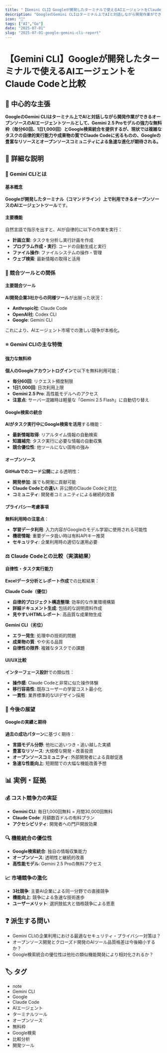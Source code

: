 ```yaml
---
title: "【Gemini CLI】Googleが開発したターミナルで使えるAIエージェントをClaude Codeと比較"
description: "GoogleのGemini CLIはターミナル上でAIと対話しながら開発作業ができるオープンソースのAIエージェントツールとして、Gemini 2.5 Proモデルの強力な無料枠（毎分60回、1日1,000回）とGoogle検索統合を提供するが、現状では複雑なタスクの自律的実行能力や成果物の質でCl..."
icon: "🤖"
tags: ["AI","Go"]
date: "2025-07-01"
slug: "2025-07-01-google-gemini-cli-report"
---
```


# 【Gemini CLI】Googleが開発したターミナルで使えるAIエージェントをClaude Codeと比較

## 🎯 中心的な主張
**GoogleのGemini CLIはターミナル上でAIと対話しながら開発作業ができるオープンソースのAIエージェントツールとして、Gemini 2.5 Proモデルの強力な無料枠（毎分60回、1日1,000回）とGoogle検索統合を提供するが、現状では複雑なタスクの自律的実行能力や成果物の質でClaude Codeに劣るものの、Googleの豊富なリソースとオープンソースコミュニティによる急速な進化が期待される。**

## 📖 詳細な説明

### 🤖 Gemini CLIとは

#### 基本概念
**Googleが開発したターミナル（コマンドライン）上で利用できるオープンソースのAIエージェントツール**です。

#### 主要機能
自然言語で指示を出すと、AIが自律的に以下の作業を実行：
- **計画立案**: タスクを分析し実行計画を作成
- **プログラム作成・実行**: コードの自動生成と実行
- **ファイル操作**: ファイルシステムの操作・管理
- **ウェブ検索**: 最新情報の取得と活用

### 🏢 競合ツールとの関係

#### 主要競合ツール
**AI開発企業3社からの同様ツール**が出揃った状況：
- **Anthropic社**: Claude Code
- **OpenAI社**: Codex CLI
- **Google**: Gemini CLI

これにより、AIエージェント市場での激しい競争が本格化。

### ⭐ Gemini CLIの主な特徴

#### 強力な無料枠
**個人のGoogleアカウントログイン**で以下を無料利用可能：
- **毎分60回**: リクエスト頻度制限
- **1日1,000回**: 日次利用上限
- **Gemini 2.5 Pro**: 高性能モデルへのアクセス
- **注意点**: サーバー混雑時は軽量な「Gemini 2.5 Flash」に自動切り替え

#### Google検索の統合
**AIがタスク実行中にGoogle検索を活用**する機能：
- **最新情報取得**: リアルタイム情報の自動検索
- **知識補完**: タスク実行に必要な情報の自動収集
- **競合優位性**: 他ツールにない固有の強み

#### オープンソース
**GitHubでのコード公開**による透明性：
- **開発参加**: 誰でも開発に貢献可能
- **Claude Codeとの違い**: 非公開のClaude Codeと対比
- **コミュニティ**: 開発者コミュニティによる継続的改善

#### プライバシー考慮事項
**無料利用時の注意点**：
- **学習データ利用**: 入力内容がGoogleのモデル学習に使用される可能性
- **機密情報**: 重要データ扱い時は有料APIキー推奨
- **セキュリティ**: 企業利用時の適切な運用必要

### ⚖️ Claude Codeとの比較（実演結果）

#### 自律性・タスク実行能力
**Excelデータ分析とレポート作成**での比較結果：

**Claude Code（優位）**
- **自律的プロジェクト構造整理**: 効率的な作業環境構築
- **詳細ドキュメント生成**: 包括的な説明資料作成
- **見やすいHTMLレポート**: 高品質な成果物生成

**Gemini CLI（劣位）**
- **エラー発生**: 処理中の技術的問題
- **成果物の質**: やや劣る品質
- **自律性の限界**: 複雑なタスクでの課題

#### UI/UX比較
**インターフェース設計**での類似性：
- **操作感**: Claude Codeと非常に似た操作体験
- **移行容易性**: 既存ユーザーの学習コスト最小化
- **一貫性**: 業界標準的なUIデザイン採用

### 🚀 今後の展望

#### Googleの実績と期待
**過去の成功パターン**に基づく期待：
- **言語モデル分野**: 他社に追いつき・追い越した実績
- **豊富なリソース**: 大規模な開発・改善投資
- **オープンソースコミュニティ**: 外部開発者による貢献促進
- **急速な性能向上**: 短期間での大幅な機能改善予想

## 📊 実例・証拠

### 💰 コスト競争力の実証
- **Gemini CLI**: 毎日1,000回無料 = 月間30,000回無料
- **Claude Code**: 月額数百ドルの有料プラン
- **アクセシビリティ**: 開発者への門戸開放効果

### 🔍 機能統合の優位性
- **Google検索統合**: 独自の情報収集能力
- **オープンソース**: 透明性と継続的改善
- **高性能モデル**: Gemini 2.5 Proの無料アクセス

### 📈 市場競争の激化
- **3社競争**: 主要AI企業による同一分野での直接競争
- **機能向上**: 競争による急速な技術進歩
- **ユーザーメリット**: 選択肢拡大と価格競争による恩恵

## ❓ 派生する問い
- Gemini CLIの企業利用における最適なセキュリティ・プライバシー対策は？
- オープンソース開発とクローズド開発のAIツール品質格差は今後縮小するか？
- Google検索統合の優位性は他社の類似機能開発により相対化されるか？

## 🏷️ タグ

- note
- Gemini CLI
- Google
- Claude Code
- AIエージェント
- ターミナルツール
- オープンソース
- 無料枠
- Google検索
- 比較分析
- 開発ツール